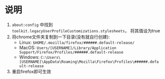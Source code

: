 # 说明

1. `about:config` 中找到 `toolkit.legacyUserProfileCustomizations.stylesheets`， 将其值设为true
2. 将chrome文件夹复制到一下目录(没有就自行创建):
   - Linux: `$HOME/.mozilla/firefox/######.default-release/`
   - MacOS: `Users/[USERNAME]/Library/Application Support/Firefox/Profiles/######.default-release`
   - Windows: `C:\Users\[USERNAME]\AppData\Roaming\Mozilla\Firefox\Profiles\######.default-release`
3. 重启firefox即可生效
